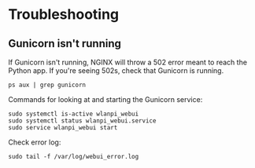 # Troubleshooting 

## Gunicorn isn't running

If Gunicorn isn't running, NGINX will throw a 502 error meant to reach the Python app. If you're seeing 502s, check that Gunicorn is running.

```
ps aux | grep gunicorn
```

Commands for looking at and starting the Gunicorn service:

```
sudo systemctl is-active wlanpi_webui
sudo systemctl status wlanpi_webui.service
sudo service wlanpi_webui start
```

Check error log:

```
sudo tail -f /var/log/webui_error.log
```

